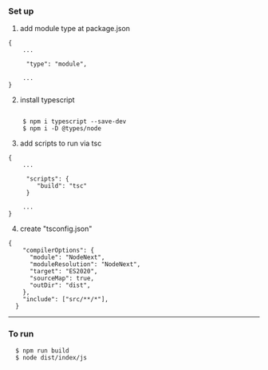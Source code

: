 
### Set up
1. add module type at package.json
```
{
    ...

     "type": "module",

    ...
}
```

2. install typescript
```

    $ npm i typescript --save-dev
    $ npm i -D @types/node
```

3. add scripts to run via tsc
```
{
    ...

     "scripts": {
        "build": "tsc"
     }

    ...
}
```

4. create "tsconfig.json"
```
{
    "compilerOptions": {
      "module": "NodeNext",
      "moduleResolution": "NodeNext",
      "target": "ES2020",
      "sourceMap": true,
      "outDir": "dist",
    },
    "include": ["src/**/*"],
  }
```

---

### To run
```
  $ npm run build
  $ node dist/index/js

```